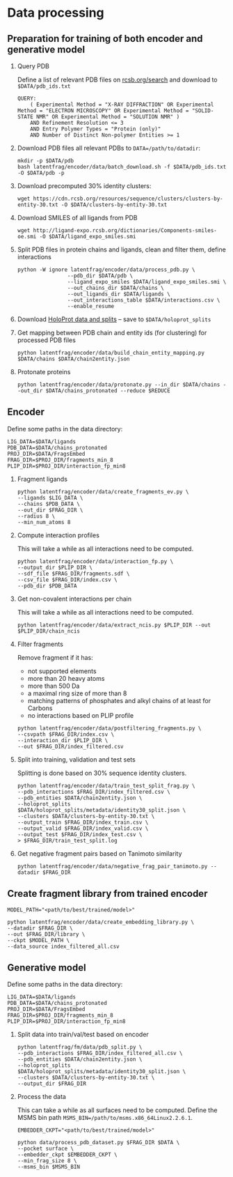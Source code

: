 # Data processing

## Preparation for training of both encoder and generative model

1. Query PDB

    Define a list of relevant PDB files on [rcsb.org/search](https://www.rcsb.org/search) and download to `$DATA/pdb_ids.txt`

    ```
    QUERY:
        ( Experimental Method = "X-RAY DIFFRACTION" OR Experimental Method = "ELECTRON MICROSCOPY" OR Experimental Method = "SOLID-STATE NMR" OR Experimental Method = "SOLUTION NMR" )
        AND Refinement Resolution <= 3
        AND Entry Polymer Types = "Protein (only)"
        AND Number of Distinct Non-polymer Entities >= 1
    ```

2.  Download PDB files all relevant PDBs to `DATA=/path/to/datadir`:

    ```shell
    mkdir -p $DATA/pdb
    bash latentfrag/encoder/data/batch_download.sh -f $DATA/pdb_ids.txt -O $DATA/pdb -p
    ```

3. Download precomputed 30% identity clusters:

    ```shell
    wget https://cdn.rcsb.org/resources/sequence/clusters/clusters-by-entity-30.txt -O $DATA/clusters-by-entity-30.txt
    ```

4. Download SMILES of all ligands from PDB

    ```shell
    wget http://ligand-expo.rcsb.org/dictionaries/Components-smiles-oe.smi -O $DATA/ligand_expo_smiles.smi
    ```

5. Split PDB files in protein chains and ligands, clean and filter them, define interactions

    ```shell
    python -W ignore latentfrag/encoder/data/process_pdb.py \
                    --pdb_dir $DATA/pdb \
                    --ligand_expo_smiles $DATA/ligand_expo_smiles.smi \
                    --out_chains_dir $DATA/chains \
                    --out_ligands_dir $DATA/ligands \
                    --out_interactions_table $DATA/interactions.csv \
                    --enable_resume
    ```

6. Download [HoloProt data and splits](https://drive.google.com/file/d/1o0_0OM_2PykzQTXCYagdJA2w4zoE4AUt/view?usp=sharing) – save to `$DATA/holoprot_splits`

7. Get mapping between PDB chain and entity ids (for clustering) for processed PDB files

    ```shell
    python latentfrag/encoder/data/build_chain_entity_mapping.py $DATA/chains $DATA/chain2entity.json
    ```

8. Protonate proteins

    ```shell
    python latentfrag/encoder/data/protonate.py --in_dir $DATA/chains --out_dir $DATA/chains_protonated --reduce $REDUCE
    ```

## Encoder

Define some paths in the data directory:

```shell
LIG_DATA=$DATA/ligands
PDB_DATA=$DATA/chains_protonated
PROJ_DIR=$DATA/FragsEmbed
FRAG_DIR=$PROJ_DIR/fragments_min_8
PLIP_DIR=$PROJ_DIR/interaction_fp_min8
```

1. Fragment ligands

    ```shell
    python latentfrag/encoder/data/create_fragments_ev.py \
    --ligands $LIG_DATA \
    --chains $PDB_DATA \
    --out_dir $FRAG_DIR \
    --radius 8 \
    --min_num_atoms 8
    ```

2. Compute interaction profiles

    This will take a while as all interactions need to be computed.

    ```shell
    python latentfrag/encoder/data/interaction_fp.py \
    --output_dir $PLIP_DIR \
    --sdf_file $FRAG_DIR/fragments.sdf \
    --csv_file $FRAG_DIR/index.csv \
    --pdb_dir $PDB_DATA
    ```

3. Get non-covalent interactions per chain

    This will take a while as all interactions need to be computed.

    ```shell
    python latentfrag/encoder/data/extract_ncis.py $PLIP_DIR --out $PLIP_DIR/chain_ncis
    ```

4. Filter fragments

    Remove fragment if it has:
    - not supported elements
    - more than 20 heavy atoms
    - more than 500 Da
    - a maximal ring size of more than 8
    - matching patterns of phosphates and alkyl chains of at least for Carbons
    - no interactions based on PLIP profile

    ```shell
    python latentfrag/encoder/data/postfiltering_fragments.py \
    --csvpath $FRAG_DIR/index.csv \
    --interaction_dir $PLIP_DIR \
    --out $FRAG_DIR/index_filtered.csv
    ```

5. Split into training, validation and test sets

    Splitting is done based on 30% sequence identity clusters.

    ```shell
    python latentfrag/encoder/data/train_test_split_frag.py \
    --pdb_interactions $FRAG_DIR/index_filtered.csv \
    --pdb_entities $DATA/chain2entity.json \
    --holoprot_splits $DATA/holoprot_splits/metadata/identity30_split.json \
    --clusters $DATA/clusters-by-entity-30.txt \
    --output_train $FRAG_DIR/index_train.csv \
    --output_valid $FRAG_DIR/index_valid.csv \
    --output_test $FRAG_DIR/index_test.csv \
    > $FRAG_DIR/train_test_split.log
    ```

6. Get negative fragment pairs based on Tanimoto similarity

    ```shell
    python latentfrag/encoder/data/negative_frag_pair_tanimoto.py --datadir $FRAG_DIR
    ```

## Create fragment library from trained encoder

```shell
MODEL_PATH="<path/to/best/trained/model>"

python latentfrag/encoder/data/create_embedding_library.py \
--datadir $FRAG_DIR \
--out $FRAG_DIR/library \
--ckpt $MODEL_PATH \
--data_source index_filtered_all.csv
```

## Generative model

Define some paths in the data directory:

```shell
LIG_DATA=$DATA/ligands
PDB_DATA=$DATA/chains_protonated
PROJ_DIR=$DATA/FragsEmbed
FRAG_DIR=$PROJ_DIR/fragments_min_8
PLIP_DIR=$PROJ_DIR/interaction_fp_min8
```

1. Split data into train/val/test based on encoder

    ```shell
    python latentfrag/fm/data/pdb_split.py \
    --pdb_interactions $FRAG_DIR/index_filtered_all.csv \
    --pdb_entities $DATA/chain2entity.json \
    --holoprot_splits $DATA/holoprot_splits/metadata/identity30_split.json \
    --clusters $DATA/clusters-by-entity-30.txt \
    --output_dir $FRAG_DIR
    ```

2. Process the data

    This can take a while as all surfaces need to be computed. Define the MSMS bin path `MSMS_BIN=/path/to/msms.x86_64Linux2.2.6.1`.

    ```shell
    EMBEDDER_CKPT="<path/to/best/trained/model>"

    python data/process_pdb_dataset.py $FRAG_DIR $DATA \
    --pocket surface \
    --embedder_ckpt $EMBEDDER_CKPT \
    --min_frag_size 8 \
    --msms_bin $MSMS_BIN
    ```
